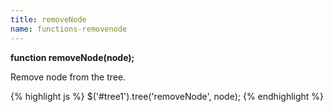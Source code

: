 ```yaml
---
title: removeNode
name: functions-removenode
---
```


**function removeNode(node);**

Remove node from the tree.

{% highlight js %}
$('#tree1').tree('removeNode', node);
{% endhighlight %}
